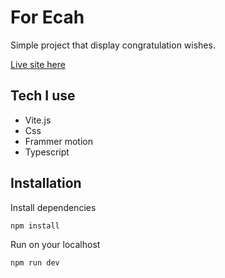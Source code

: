 # For Ecah

Simple project that display congratulation wishes.

[Live site here](https://for-youu.netlify.app)

## Tech I use

- Vite.js
- Css
- Frammer motion
- Typescript

## Installation

Install dependencies

```sh
npm install
```

Run on your localhost

```sh
npm run dev
```
